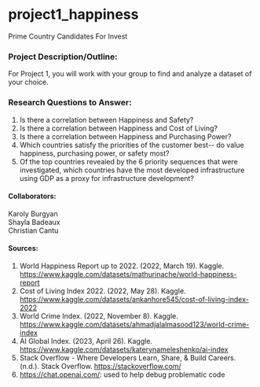 # project1_happiness
Prime Country Candidates For Invest

### Project Description/Outline:
For Project 1, you will work with your group to find and analyze a dataset of your choice. 

 
### Research Questions to Answer:
1. Is there a correlation between Happiness and Safety?<br>
2. Is there a correlation between Happiness and Cost of Living?<br>
3. Is there a correlation between Happiness and Purchasing Power?<br>
4. Which countries satisfy the priorities of the customer best-- do value happiness, purchasing power, or safety most?<br>
5. Of the top countries revealed by the 6 priority sequences that were investigated, which countries have the most developed infrastructure using GDP as a proxy for infrastructure development?<br>


#### Collaborators:<br>
Karoly Burgyan<br>
Shayla Badeaux<br>
Christian Cantu


#### Sources:
1.	World Happiness Report up to 2022. (2022, March 19). Kaggle. https://www.kaggle.com/datasets/mathurinache/world-happiness-report
2.	Cost of Living Index 2022. (2022, May 28). Kaggle. https://www.kaggle.com/datasets/ankanhore545/cost-of-living-index-2022
3.	World Crime Index. (2022, November 8). Kaggle. https://www.kaggle.com/datasets/ahmadjalalmasood123/world-crime-index
4.	AI Global Index. (2023, April 26). Kaggle. https://www.kaggle.com/datasets/katerynameleshenko/ai-index
5.	Stack Overflow - Where Developers Learn, Share, & Build Careers. (n.d.). Stack Overflow. https://stackoverflow.com/
6.	https://chat.openai.com/: used to help debug problematic code



